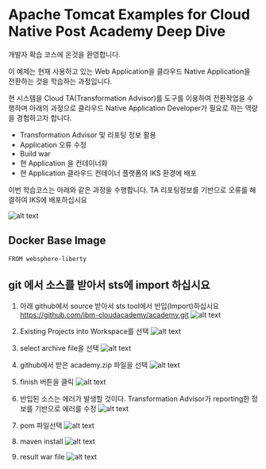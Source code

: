 # Apache Tomcat Examples for Cloud Native Post Academy Deep Dive

개발자 확습 코스에 온것을 환영합니다.

이 예제는 현재 사용하고 있는 Web Application을 클라우드 Native Application을 전환하는 것을
학습하는 과정입니다.

현 시스템을 Cloud TA(Transformation Advisor)를 도구를 이용하여 전환작업을 수행하며
아래의 과정으로 클라우드 Native Application Developer가 필요로 하는 역량을 경험하고자 합니다.

  * Transformation Advisor 및 리포팅 정보 활용
  * Application 오류 수정
  * Build war 
  * 현 Application 을 컨테이너화
  * 현 Application 클라우드 컨테이너 플랫폼의 IKS 환경에 배포

이번 학습코스는 아래와 같은 과정을 수행합니다. TA 리포팅정보를 기반으로
오류를 해결하여 IKS에 배포하십시요

![alt text](img/ta_runtime_trans.png)


## Docker Base Image
```
FROM websphere-liberty
```

## git 에서 소스를 받아서 sts에 import 하십시요
1. 아래 github에서 source 받아서 sts tool에서 반입(Import)하십시요
  https://github.com/ibm-cloudacademy/academy.git 
![alt text](img/01_import_academy.png)

2. Existing Projects into Workspace를 선택
![alt text](img/02_existing_project.png)

3. select archive file을 선택
![alt text](img/03_import_project.png)

4. github에서 받은 academy.zip 파일을 선택
![alt text](img/04_select_zip.png)

5. finish 버튼을 클릭
![alt text](img/05_import_finish.png)

6. 반입된 소스는 에러가 발생할 것이다. 
Transformation Advisor가 reporting한 정보를 기반으로 에러를 수정
![alt text](img/06_import_complete.png)

7. pom 파일선택
![alt text](img/07_select_pom.png)

8. maven install
![alt text](img/08_maven_install.png)

9. result war file
![alt text](img/09_result_war.png)


